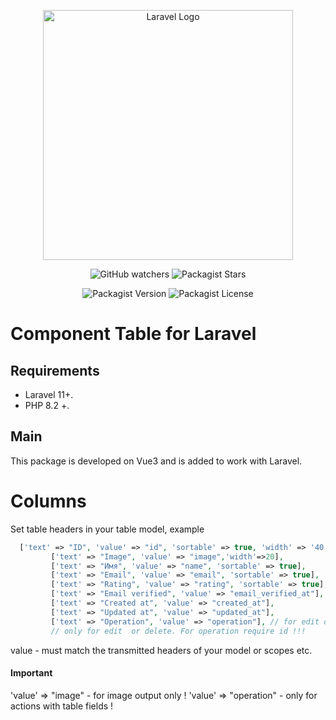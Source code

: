 <p align="center"><a href="https://laravel.com" target="_blank"><img src="https://raw.githubusercontent.com/laravel/art/master/logo-lockup/5%20SVG/2%20CMYK/1%20Full%20Color/laravel-logolockup-cmyk-red.svg" width="400" alt="Laravel Logo"></a></p>

<p align="center">

<div style="text-align: center;">

![GitHub watchers](https://img.shields.io/github/watchers/kovyakin/components)
![Packagist Stars](https://img.shields.io/packagist/stars/kovyakin/components)

![Packagist Version](https://img.shields.io/packagist/v/kovyakin/components)
![Packagist License](https://img.shields.io/packagist/l/kovyakin/components)

</div>

# Component Table for Laravel

## Requirements

- Laravel 11+.
- PHP 8.2 +.

## Main

This package is developed on Vue3 
and is added to work with Laravel.

# Columns

Set table headers in your table model, example

```php
  ['text' => "ID", 'value' => "id", 'sortable' => true, 'width' => '40', 'fixed' => true],
         ['text' => "Image", 'value' => "image",'width'=>20],
         ['text' => "Имя", 'value' => "name", 'sortable' => true],
         ['text' => "Email", 'value' => "email", 'sortable' => true],
         ['text' => "Rating", 'value' => "rating", 'sortable' => true],
         ['text' => "Email verified", 'value' => "email_verified_at"],
         ['text' => "Created at", 'value' => "created_at"],
         ['text' => "Updated at", 'value' => "updated_at"],
         ['text' => "Operation", 'value' => "operation"], // for edit or delete record in table. value'=> "operation" -
         // only for edit  or delete. For operation require id !!!
```

value - must match the transmitted headers of your model or scopes etc.

#### Important

'value' => "image" - for image output only !
'value' => "operation" - only for actions with table fields !


